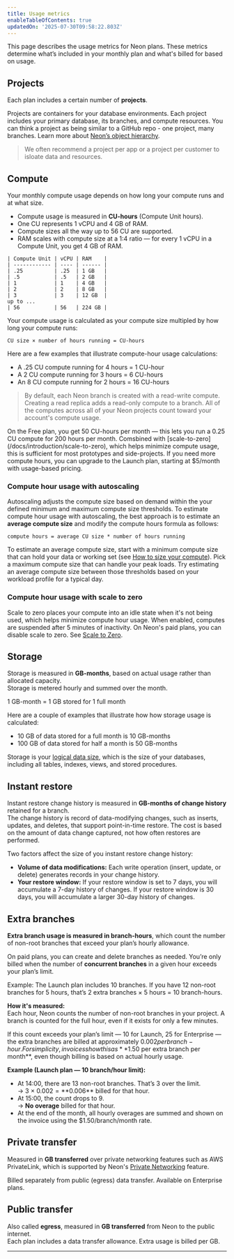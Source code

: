 ```yaml
---
title: Usage metrics
enableTableOfContents: true
updatedOn: '2025-07-30T09:58:22.803Z'
---
```


This page describes the usage metrics for Neon plans. These metrics determine what’s included in your monthly plan and what's billed for based on usage.

## Projects

Each plan includes a certain number of **projects**.

Projects are containers for your database environments. Each project includes your primary database, its branches, and compute resources. You can think a project as being similar to a GitHub repo - one project, many branches. Learn more about [Neon’s object hierarchy](https://neon.com/docs/manage/overview).

> We often recommend a project per app or a project per customer to isloate data and resources.

## Compute

Your monthly compute usage depends on how long your compute runs and at what size.

- Compute usage is measured in **CU-hours** (Compute Unit hours).
- One CU represents 1 vCPU and 4 GB of RAM.
- Compute sizes all the way up to 56 CU are supported.
- RAM scales with compute size at a 1:4 ratio — for every 1 vCPU in a Compute Unit, you get 4 GB of RAM.

```
| Compute Unit | vCPU | RAM    |
| ------------ | ---- | ------ |
| .25          | .25  | 1 GB   |
| .5           | .5   | 2 GB   |
| 1            | 1    | 4 GB   |
| 2            | 2    | 8 GB   |
| 3            | 3    | 12 GB  |
up to ...
| 56           | 56   | 224 GB |
```

Your compute usage is calculated as your compute size multipled by how long your compute runs:

```text
CU size × number of hours running = CU-hours
```

Here are a few examples that illustrate compute-hour usage calculations:

- A .25 CU compute running for 4 hours = 1 CU-hour
- A 2 CU compute running for 3 hours = 6 CU-hours
- An 8 CU compute running for 2 hours = 16 CU-hours

> By default, each Neon branch is created with a read-write compute. Creating a read replica adds a read-only compute to a branch. All of the computes across all of your Neon projects count toward your account's compute usage.

<Admonition type="tip" title="Free Plan Compute Hours">
On the Free plan, you get 50 CU-hours per month — this lets you run a 0.25 CU compute for 200 hours per month. Comsbined with [scale-to-zero](/docs/introduction/scale-to-zero), which helps minimize compute usage, this is sufficient for most prototypes and side-projects. If you need more compute hours, you can upgrade to the Launch plan, starting at $5/month with usage-based pricing.
</Admonition>

### Compute hour usage with autoscaling

Autoscaling adjusts the compute size based on demand within the your defined minimum and maximum compute size thresholds. To estimate compute hour usage with autoscaling, the best approach is to estimate an **average compute size** and modify the compute hours formula as follows:

  ```text
  compute hours = average CU size * number of hours running
  ```

To estimate an average compute size, start with a minimum compute size that can hold your data or working set (see [How to size your compute](/docs/manage/endpoints#how-to-size-your-compute)). Pick a maximum compute size that can handle your peak loads. Try estimating an average compute size between those thresholds based on your workload profile for a typical day.

### Compute hour usage with scale to zero

Scale to zero places your compute into an idle state when it's not being used, which helps minimize compute hour usage. When enabled, computes are suspended after 5 minutes of inactivity. On Neon's paid plans, you can disable scale to zero. See [Scale to Zero](/docs/introduction/scale-to-zero).

## Storage

Storage is measured in **GB-months**, based on actual usage rather than allocated capacity.  
Storage is metered hourly and summed over the month.

1 GB-month = 1 GB stored for 1 full month

Here are a couple of examples that illustrate how how storage usage is calculated:

- 10 GB of data stored for a full month is 10 GB-months
- 100 GB of data stored for half a month is 50 GB-months

Storage is your [logical data size](/docs/reference/glossary#logical-data-size), which is the size of your databases, including all tables, indexes, views, and stored procedures.

## Instant restore

Instant restore change history is measured in **GB-months of change history** retained for a branch.  
The change history is record of data-modifying changes, such as inserts, updates, and deletes, that support point-in-time restore. The cost is based on the amount of data change captured, not how often restores are performed.

Two factors affect the size of you instant restore change history:

- **Volume of data modifications:** Each write operation (insert, update, or delete) generates records in your change history.
- **Your restore window:** If your restore window is set to 7 days, you will accumulate a 7-day history of changes. If your restore window is 30 days, you will accumulate a larger 30-day history of changes.

## Extra branches

**Extra branch usage is measured in branch-hours**, which count the number of non-root branches that exceed your plan’s hourly allowance.

On paid plans, you can create and delete branches as needed. You’re only billed when the number of **concurrent branches** in a given hour exceeds your plan’s limit.

Example: The Launch plan includes 10 branches. If you have 12 non-root branches for 5 hours, that’s 2 extra branches × 5 hours = 10 branch-hours.

**How it's measured:**  
Each hour, Neon counts the number of non-root branches in your project. A branch is counted for the full hour, even if it exists for only a few minutes.

If this count exceeds your plan’s limit — 10 for Launch, 25 for Enterprise — the extra branches are billed at approximately $0.002 per branch-hour.  
For simplicity, invoices show this as **$1.50 per extra branch per month**, even though billing is based on actual hourly usage.

**Example (Launch plan — 10 branch/hour limit):**

- At 14:00, there are 13 non-root branches. That’s 3 over the limit.  
  → 3 × $0.002 = **$0.006** billed for that hour.
- At 15:00, the count drops to 9.  
  → **No overage** billed for that hour.
- At the end of the month, all hourly overages are summed and shown on the invoice using the $1.50/branch/month rate.

## Private transfer

Measured in **GB transferred** over private networking features such as AWS PrivateLink, which is supported by Neon's [Private Networking](https://neon.com/docs/guides/neon-private-networking) feature.

Billed separately from public (egress) data transfer. Available on Enterprise plans.

## Public transfer

Also called **egress**, measured in **GB transferred** from Neon to the public internet.  
Each plan includes a data transfer allowance. Extra usage is billed per GB.

---

<NeedHelp/>
